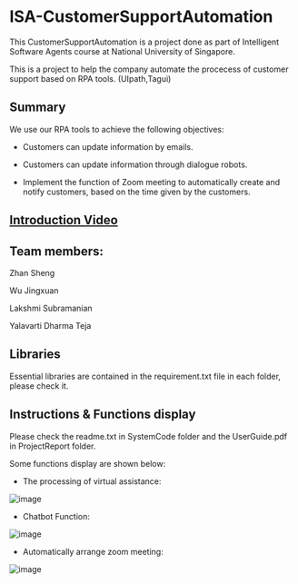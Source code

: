 # ISA-CustomerSupportAutomation

This CustomerSupportAutomation is a project done as part of Intelligent Software Agents course at National University of Singapore.

This is a project to help the company automate the procecess of customer support based on RPA tools. (UIpath,Tagui)

## Summary

We use our RPA tools to achieve the following objectives:

* Customers can update information by emails.

* Customers can update information through dialogue robots.

* Implement the function of Zoom meeting to automatically create and notify customers, based on the time given by the customers.


## [Introduction Video](https://www.youtube.com/watch?v=T3ABiGUa1FQ&t=42s)

## Team members:

Zhan Sheng

Wu Jingxuan

Lakshmi Subramanian

Yalavarti Dharma Teja

## Libraries

Essential libraries are contained in the requirement.txt file in each folder, please check it.

## Instructions & Functions display

Please check the readme.txt in SystemCode folder and the UserGuide.pdf in ProjectReport folder.


Some functions display are shown below:


* The processing of virtual assistance:

![image](https://github.com/lakshmi4296/ISA-CustomerSupportAutomation/blob/main/The%20processing%20of%20virtual%20assistance.jpg)



* Chatbot Function:

![image](https://github.com/lakshmi4296/ISA-CustomerSupportAutomation/blob/main/Chatbot%20Function.png)




* Automatically arrange zoom meeting:

![image](https://github.com/lakshmi4296/ISA-CustomerSupportAutomation/blob/main/Automatically%20arrange%20zoom%20meeting.png)



